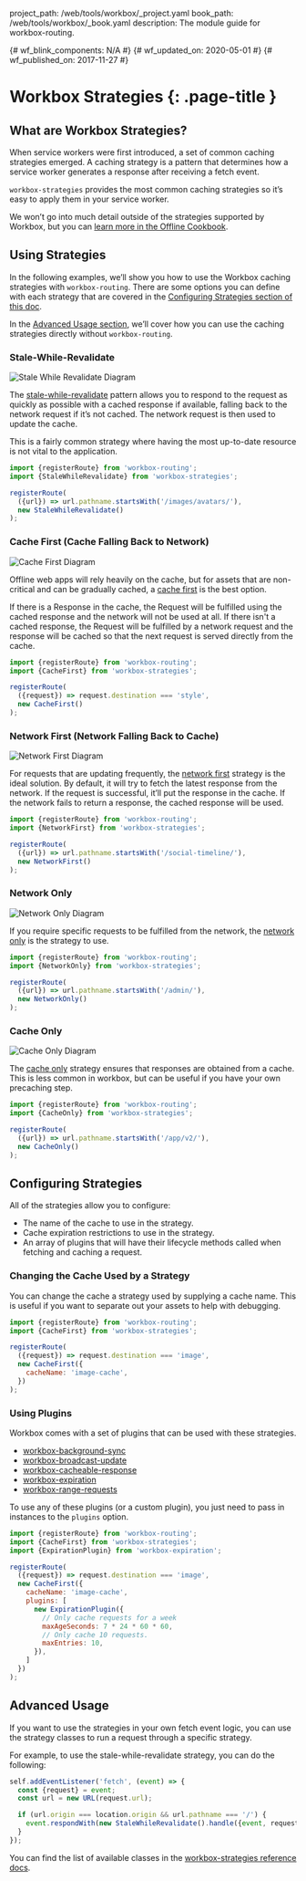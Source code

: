 project_path: /web/tools/workbox/_project.yaml
book_path: /web/tools/workbox/_book.yaml
description: The module guide for workbox-routing.

{# wf_blink_components: N/A #}
{# wf_updated_on: 2020-05-01 #}
{# wf_published_on: 2017-11-27 #}

# Workbox Strategies {: .page-title }

## What are Workbox Strategies?

When service workers were first introduced, a set of common caching strategies
emerged. A caching strategy is a pattern that determines how a service worker
generates a response after receiving a fetch event.

`workbox-strategies` provides the most common caching strategies so it’s easy to
apply them in your service worker.

We won’t go into much detail outside of the strategies supported by Workbox,
but you can [learn more in the Offline Cookbook](/web/fundamentals/instant-and-offline/offline-cookbook/).

## Using Strategies

In the following examples, we’ll show you how to use the Workbox caching
strategies with `workbox-routing`. There are some options you can define with
each strategy that are covered in the
[Configuring Strategies section of this doc](#configuring_strategies).

In the [Advanced Usage section](#advanced_usage), we’ll cover how you can use
the caching strategies directly without `workbox-routing`.

### Stale-While-Revalidate

![Stale While Revalidate Diagram](../images/modules/workbox-strategies/stale-while-revalidate.png)

The [stale-while-revalidate](/web/fundamentals/instant-and-offline/offline-cookbook/#stale-while-revalidate)
pattern allows you to respond to the request as quickly as possible with a
cached response if available, falling back to the network request if it’s
not cached. The network request is then used to update the cache.

This is a fairly common strategy where having the most up-to-date resource
is not vital to the application.

```javascript
import {registerRoute} from 'workbox-routing';
import {StaleWhileRevalidate} from 'workbox-strategies';

registerRoute(
  ({url}) => url.pathname.startsWith('/images/avatars/'),
  new StaleWhileRevalidate()
);
```

### Cache First (Cache Falling Back to Network)

![Cache First Diagram](../images/modules/workbox-strategies/cache-first.png)

Offline web apps will rely heavily on the cache, but for assets that are
non-critical and can be gradually cached, a
[cache first](/web/fundamentals/instant-and-offline/offline-cookbook/#cache-falling-back-to-network)
is the best option.

If there is a Response in the cache, the Request will be fulfilled using the
cached response and the network will not be used at all. If there isn't a cached
response, the Request will be fulfilled by a network request and the response
will be cached so that the next request is served directly from the cache.

```javascript
import {registerRoute} from 'workbox-routing';
import {CacheFirst} from 'workbox-strategies';

registerRoute(
  ({request}) => request.destination === 'style',
  new CacheFirst()
);
```

### Network First (Network Falling Back to Cache)

![Network First Diagram](../images/modules/workbox-strategies/network-first.png)

For requests that are updating frequently, the
[network first](/web/fundamentals/instant-and-offline/offline-cookbook/#network-falling-back-to-cache)
strategy is the ideal solution. By default, it will try to fetch the latest
response from the network. If the request is successful, it’ll put the response
in the cache. If the network fails to return a response, the cached response
will be used.

```javascript
import {registerRoute} from 'workbox-routing';
import {NetworkFirst} from 'workbox-strategies';

registerRoute(
  ({url}) => url.pathname.startsWith('/social-timeline/'),
  new NetworkFirst()
);
```

### Network Only

![Network Only Diagram](../images/modules/workbox-strategies/network-only.png)

If you require specific requests to be fulfilled from the network, the
[network only](/web/fundamentals/instant-and-offline/offline-cookbook/#network-only)
is the strategy to use.

```javascript
import {registerRoute} from 'workbox-routing';
import {NetworkOnly} from 'workbox-strategies';

registerRoute(
  ({url}) => url.pathname.startsWith('/admin/'),
  new NetworkOnly()
);
```

### Cache Only

![Cache Only Diagram](../images/modules/workbox-strategies/cache-only.png)

The [cache only](/web/fundamentals/instant-and-offline/offline-cookbook/#cache-only)
strategy ensures that responses are obtained from a cache. This is less common
in workbox, but can be useful if you have your own precaching step.

```javascript
import {registerRoute} from 'workbox-routing';
import {CacheOnly} from 'workbox-strategies';

registerRoute(
  ({url}) => url.pathname.startsWith('/app/v2/'),
  new CacheOnly()
);
```

## Configuring Strategies

All of the strategies allow you to configure:

- The name of the cache to use in the strategy.
- Cache expiration restrictions to use in the strategy.
- An array of plugins that will have their lifecycle methods called when
  fetching and caching a request.

### Changing the Cache Used by a Strategy
You can change the cache a strategy used by supplying a cache name. This is
useful if you want to separate out your assets to help with debugging.

```javascript
import {registerRoute} from 'workbox-routing';
import {CacheFirst} from 'workbox-strategies';

registerRoute(
  ({request}) => request.destination === 'image',
  new CacheFirst({
    cacheName: 'image-cache',
  })
);
```

### Using Plugins

Workbox comes with a set of plugins that can be used with these strategies.

- [workbox-background-sync](/web/tools/workbox/reference-docs/latest/module-workbox-background-sync)
- [workbox-broadcast-update](/web/tools/workbox/reference-docs/latest/module-workbox-broadcast-update)
- [workbox-cacheable-response](/web/tools/workbox/reference-docs/latest/module-workbox-cacheable-response)
- [workbox-expiration](/web/tools/workbox/reference-docs/latest/module-workbox-expiration)
- [workbox-range-requests](/web/tools/workbox/reference-docs/latest/module-workbox-range-requests)

To use any of these plugins (or a custom plugin), you just need to pass in
instances to the `plugins` option.

```javascript
import {registerRoute} from 'workbox-routing';
import {CacheFirst} from 'workbox-strategies';
import {ExpirationPlugin} from 'workbox-expiration';

registerRoute(
  ({request}) => request.destination === 'image',
  new CacheFirst({
    cacheName: 'image-cache',
    plugins: [
      new ExpirationPlugin({
        // Only cache requests for a week
        maxAgeSeconds: 7 * 24 * 60 * 60,
        // Only cache 10 requests.
        maxEntries: 10,
      }),
    ]
  })
);
```

## Advanced Usage

If you want to use the strategies in your own fetch event logic, you can
use the strategy classes to run a request through a specific strategy.

For example, to use the stale-while-revalidate strategy, you can do the
following:

```javascript
self.addEventListener('fetch', (event) => {
  const {request} = event;
  const url = new URL(request.url);

  if (url.origin === location.origin && url.pathname === '/') {
    event.respondWith(new StaleWhileRevalidate().handle({event, request}));
  }
});
```

You can find the list of available classes in the
[workbox-strategies reference docs](/web/tools/workbox/reference-docs/latest/module-workbox-strategies).
